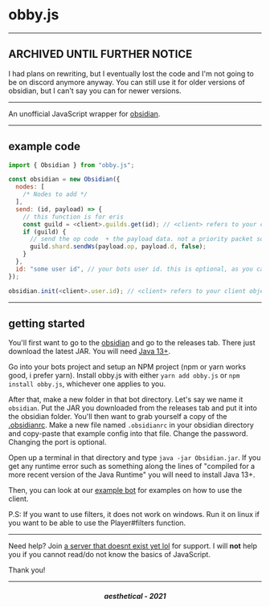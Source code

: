 # obby.js

---

## ARCHIVED UNTIL FURTHER NOTICE

I had plans on rewriting, but I eventually lost the code and I'm not going to be on discord anymore anyway. You can still use it for older versions of obsidian, but I can't say you can for newer versions.

---

An unofficial JavaScript wrapper for [obsidian](https://github.com/mixtape-bot/obsidian).

---

## example code

```js
import { Obsidian } from "obby.js";

const obsidian = new Obsidian({
  nodes: [
    /* Nodes to add */
  ],
  send: (id, payload) => {
    // this function is for eris
    const guild = <client>.guilds.get(id); // <client> refers to your client object
    if (guild) {
      // send the op code  + the payload data. not a priority packet so we set that to false.
      guild.shard.sendWs(payload.op, payload.d, false);
    }
  },
  id: "some user id", // your bots user id. this is optional, as you can put the user ID in the `init` function. Shown below.
});

obsidian.init(<client>.user.id); // <client> refers to your client object.
```

---

## getting started

You'll first want to go to the [obsidian](https://github.com/mixtape-bot/obsidian) and go to the releases tab. There just download the latest JAR. You will need [Java 13+](https://www.azul.com/downloads/zulu-community/?version=java-13-mts&package=jdk).

Go into your bots project and setup an NPM project (npm or yarn works good, i prefer yarn). Install obby.js with either `yarn add obby.js` or `npm install obby.js`, whichever one applies to you.

After that, make a new folder in that bot directory. Let's say we name it `obsidian`. Put the JAR you downloaded from the releases tab and put it into the obsidian folder. You'll then want to grab yourself a copy of the [.obsidianrc](https://github.com/mixtape-bot/obsidian/blob/main/.obsidianrc). Make a new file named `.obsidianrc` in your obsidian directory and copy-paste that example config into that file. Change the password. Changing the port is optional.

Open up a terminal in that directory and type `java -jar Obsidian.jar`. If you get any runtime error such as something along the lines of "compiled for a more recent version of the Java Runtime" you will need to install Java 13+.

Then, you can look at our [example bot](https://github.com/Sxmurai/obby.js/tree/example-bot) for examples on how to use the client.

P.S: If you want to use filters, it does not work on windows. Run it on linux if you want to be able to use the Player#filters function.

---

Need help? Join [a server that doesnt exist yet lol]() for support. I will **not** help you if you cannot read/do not know the basics of JavaScript.

Thank you!

---

<h5 align="center">aesthetical - 2021</h5>
